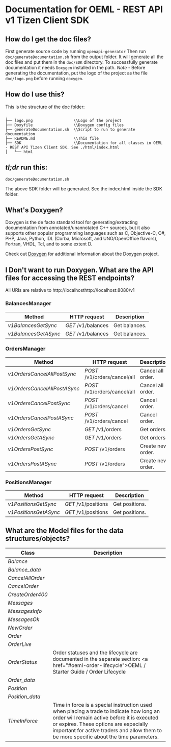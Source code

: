 # Documentation for OEML - REST API v1 Tizen Client SDK

## How do I get the doc files?
First generate source code by running `openapi-generator`
Then run `doc/generateDocumentation.sh` from the output folder. It will generate all the doc files and put them in the `doc/SDK` directory.
To successfully generate documentation it needs `Doxygen` installed in the path.
*Note* - Before generating the documentation, put the logo of the project as the file `doc/logo.png` before running `doxygen`.


## How do I use this?
This is the structure of the doc folder:

```
.
├── logo.png                  \\Logo of the project
├── Doxyfile                  \\Doxygen config files
├── generateDocumentation.sh  \\Script to run to generate documentation
├── README.md                 \\This file
├── SDK                       \\Documentation for all classes in OEML - REST API Tizen Client SDK. See ./html/index.html
│   └── html

```

## *tl;dr* run this:

```
doc/generateDocumentation.sh
```

The above SDK folder will be generated. See the index.html inside the SDK folder.


## What's Doxygen?
Doxygen is the de facto standard tool for generating/extracting documentation from annotated/unannotated C++ sources, but it also supports other popular programming languages such as C, Objective-C, C#, PHP, Java, Python, IDL (Corba, Microsoft, and UNO/OpenOffice flavors), Fortran, VHDL, Tcl, and to some extent D.

Check out [Doxygen](https://www.doxygen.org/) for additional information about the Doxygen project.

## I Don't want to run Doxygen. What are the API files for accessing the REST endpoints?
All URIs are relative to http://localhosthttp://localhost:8080/v1

### BalancesManager
Method | HTTP request | Description
------------- | ------------- | -------------
*v1BalancesGetSync* | *GET* /v1/balances | Get balances.
*v1BalancesGetASync* | *GET* /v1/balances | Get balances.

### OrdersManager
Method | HTTP request | Description
------------- | ------------- | -------------
*v1OrdersCancelAllPostSync* | *POST* /v1/orders/cancel/all | Cancel all order.
*v1OrdersCancelAllPostASync* | *POST* /v1/orders/cancel/all | Cancel all order.
*v1OrdersCancelPostSync* | *POST* /v1/orders/cancel | Cancel order.
*v1OrdersCancelPostASync* | *POST* /v1/orders/cancel | Cancel order.
*v1OrdersGetSync* | *GET* /v1/orders | Get orders.
*v1OrdersGetASync* | *GET* /v1/orders | Get orders.
*v1OrdersPostSync* | *POST* /v1/orders | Create new order.
*v1OrdersPostASync* | *POST* /v1/orders | Create new order.

### PositionsManager
Method | HTTP request | Description
------------- | ------------- | -------------
*v1PositionsGetSync* | *GET* /v1/positions | Get positions.
*v1PositionsGetASync* | *GET* /v1/positions | Get positions.


## What are the Model files for the data structures/objects?
Class | Description
------------- | -------------
 *Balance* | 
 *Balance_data* | 
 *CancelAllOrder* | 
 *CancelOrder* | 
 *CreateOrder400* | 
 *Messages* | 
 *MessagesInfo* | 
 *MessagesOk* | 
 *NewOrder* | 
 *Order* | 
 *OrderLive* | 
 *OrderStatus* | Order statuses and the lifecycle are documented in the separate section: <a href=\"#oeml-order-lifecycle\">OEML / Starter Guide / Order Lifecycle</a> 
 *Order_data* | 
 *Position* | 
 *Position_data* | 
 *TimeInForce* | Time in force is a special instruction used when placing a trade to indicate how long an order will remain active before it is executed or expires. These options are especially important for active traders and allow them to be more specific about the time parameters.  | Parameter | Description | |-----------|--------| | `GOOD_TILL_CANCEL` | A Good-Til-Cancelled (GTC) order is an order to buy or sell a stock that lasts until the order is completed or canceled. Brokerage firms typically limit the length of time an investor can leave a GTC order open.  This time frame may vary from broker to broker.  Investors should contact their brokerage firms to determine what time limit would apply to GTC orders. | | `GOOD_TILL_TIME_EXCHANGE` | The GTTE (Good-til-Date/Time) time in force lets you select an expiration date and time up until which an order will continue to work. Setting this attribute requires both a time in force selection of GTD, a date entry in the Expiration Date field, and a time entry in the Expiration Time field if that level of detail is required. Note that if you only enter a good-till date, the unfilled order will cancel at the close of the market on the specified day. | | `GOOD_TILL_TIME_OMS` | The GTT (GTTO) supported by OMS. | | `FILL_OR_KILL` | Fill or kill (FOK) is a type of time-in-force designation used in securities trading that instructs a brokerage to execute a transaction immediately and completely or not at all. This type of order is most often used by active traders and is usually for a large quantity of stock. The order must be filled in its entirety or canceled (killed). | | `IMMEDIATE_OR_CANCEL` | An immediate or cancel order (IOC) is an order to buy or sell a security that executes all or part immediately and cancels any unfilled portion of the order. An IOC order is one of several \"duration orders\" that investors can use to specify how long the order remains active in the market and under what conditions the order is canceled. Other commonly used duration order types include fill or kill (FOK), all or none (AON) and good ‘till canceled (GTC). Most online trading platforms allow IOC orders to be placed manually or programmed into automated trading strategies. | | `AUCTION_ONLY` | This order will be added to the auction-only (AO) book for the next auction for this symbol. | | `INDICATION_OF_INTEREST` | An indication of interest (IOI) is an underwriting expression showing a conditional, non-binding interest in buying a security that is currently in registration—awaiting approval by the Securities and Exchange Commission (SEC). The investor's broker is required to provide the investor with a preliminary prospectus. However, IOIs in the mergers and acquisitions world has similar intent but is done differently. |  ##### Time in force options  | Exchange | GTC | GTTE | GTTO | FOK | IOC | AO | IOI | | --- | --- | --- | ---- | --- | --- | --- | --- | | BINANCE | X | X |  | X | X |  |  | | BITFINEX | X | X |  | X | X |  |  | | BITMEX | X | X |  |  | X |  |  | | BLOCKCHAINEXCHANGE | X | X |  |  | X |  |  | | BITSTAMP | X | X |  |  | X |  |  | | COINBASE | X |  | X | X | X |  |  | | GEMINI | X | X |  | X | X | X | X | | KRAKEN | X |  | X |  |  |  |  | | POLONIEX | X | X |  | X | X |  |  | | HITBTC | X | X |  | X | X |  |  | | KRAKENFTS | X | X |  |  | X |  |  | 

